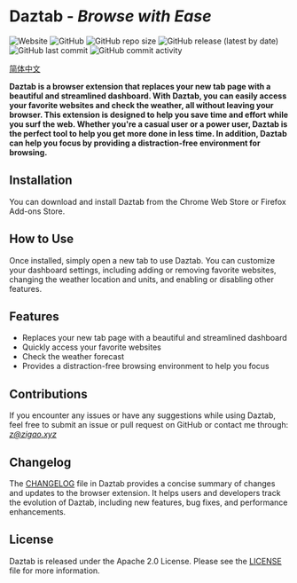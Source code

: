 # Daztab - *Browse with Ease*

![Website](https://img.shields.io/website?down_message=offline&up_message=online&url=https%3A%2F%2Fdaztab.com)
![GitHub](https://img.shields.io/github/license/ZigaoWang/daztab)
![GitHub repo size](https://img.shields.io/github/repo-size/ZigaoWang/daztab)
![GitHub release (latest by date)](https://img.shields.io/github/v/release/ZigaoWang/daztab)
![GitHub last commit](https://img.shields.io/github/last-commit/ZigaoWang/daztab)
![GitHub commit activity](https://img.shields.io/github/commit-activity/w/ZigaoWang/daztab)

[简体中文](/README_zh.md)

**Daztab is a browser extension that replaces your new tab page with a beautiful and streamlined dashboard. With Daztab, you can easily access your favorite websites and check the weather, all without leaving your browser. This extension is designed to help you save time and effort while you surf the web. Whether you're a casual user or a power user, Daztab is the perfect tool to help you get more done in less time. In addition, Daztab can help you focus by providing a distraction-free environment for browsing.**

## Installation

You can download and install Daztab from the Chrome Web Store or Firefox Add-ons Store.

## How to Use

Once installed, simply open a new tab to use Daztab. You can customize your dashboard settings, including adding or removing favorite websites, changing the weather location and units, and enabling or disabling other features.

## Features

- Replaces your new tab page with a beautiful and streamlined dashboard
- Quickly access your favorite websites
- Check the weather forecast
- Provides a distraction-free browsing environment to help you focus

## Contributions

If you encounter any issues or have any suggestions while using Daztab, feel free to submit an issue or pull request on GitHub or contact me through: *z@zigao.xyz*

## Changelog

The [CHANGELOG](/CHANGELOG.md) file in Daztab provides a concise summary of changes and updates to the browser extension. It helps users and developers track the evolution of Daztab, including new features, bug fixes, and performance enhancements.

## License

Daztab is released under the Apache 2.0 License. Please see the [LICENSE](/LICENSE) file for more information.

